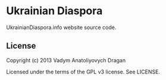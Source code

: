 # Ukrainian Diaspora

UkrainianDiaspora.info website source code.

## License

Copyright (c) 2013 Vadym Anatoliyovych Dragan

Licensed under the terms of the GPL v3 license. See LICENSE.
